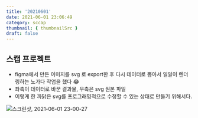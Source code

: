 ```yaml
---
title: '20210601'
date: 2021-06-01 23:06:49
category: sccap
thumbnail: { thumbnailSrc }
draft: false
---
```


## 스캡 프로젝트

- figma에서 만든 이미지를 svg 로 export한 후 다시 데이터로 뽑아서 일일이 렌더링하는 노가다 작업을 했다 😂
- 좌측이 데이터로 바꾼 결과물, 우측은 svg 원본 파일
- 이렇게 한 까닭은 svg를 프로그래밍적으로 수정할 수 있는 상태로 만들기 위해서다.

![스크린샷, 2021-06-01 23-00-27](https://user-images.githubusercontent.com/47022167/120342906-32ebe180-c333-11eb-9e1b-49ea9e15f939.png)
